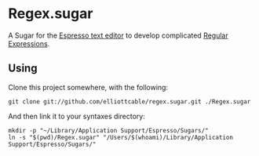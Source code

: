 Regex.sugar
===========
A Sugar for the [Espresso text editor][espresso] to develop complicated
[Regular Expressions][regex].

[espresso]: <http://macrabbit.com/espresso/> "The Espresso text editor, by MacRabbit"
[regex]: <http://en.wikipedia.org/wiki/Regular_Expression> "Regular Expression as defined by Wikipedia"

Using
-----
Clone this project somewhere, with the following:
    
    git clone git://github.com/elliottcable/regex.sugar.git ./Regex.sugar
    
And then link it to your syntaxes directory:
    
    mkdir -p "~/Library/Application Support/Espresso/Sugars/"
    ln -s "$(pwd)/Regex.sugar" "/Users/$(whoami)/Library/Application Support/Espresso/Sugars/"
    
